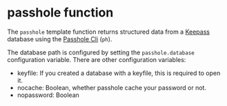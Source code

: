 # passhole function

The `passhole` template function returns structured data from a [Keepass](https://keepass.info/) database using the [Passhole Cli](https://github.com/Evidlo/passhole) (`ph`).

The database path is configured by setting the `passhole.database` configuration variable.
There are other configuration variables:
  - keyfile: If you created a database with a keyfile, this is required to open it.
  - nocache: Boolean, whether passhole cache your password or not.
  - nopassword: Boolean
